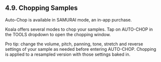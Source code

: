 ---
---

## 4.9. Chopping Samples

Auto-Chop is available in SAMURAI mode, an in-app purchase.

Koala offers several modes to chop your samples. Tap on AUTO-CHOP in the TOOLS dropdown to open the chopping window.

Pro tip: change the volume, pitch, panning, tone, stretch and reverse settings of your sample as needed before entering AUTO-CHOP. Chopping is applied to a resampled version with those settings baked in.

